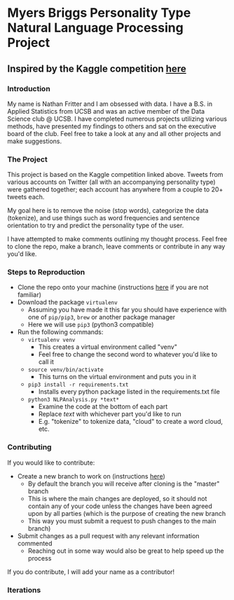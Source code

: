 # Myers Briggs Personality Type Natural Language Processing Project

## Inspired by the Kaggle competition [here](https://www.kaggle.com/datasnaek/mbti-type)

### Introduction
My name is Nathan Fritter and I am obsessed with data. I have a B.S. in Applied Statistics from UCSB and was an active member of the Data Science club @ UCSB. I have completed numerous projects utilizing various methods, have presented my findings to others and sat on the executive board of the club. Feel free to take a look at any and all other projects and make suggestions. 

### The Project
This project is based on the Kaggle competition linked above. Tweets from various accounts on Twitter (all with an accompanying personality type) were gathered together; each account has anywhere from a couple to 20+ tweets each. 

My goal here is to remove the noise (stop words), categorize the data (tokenize), and use things such as word frequencies and sentence orientation to try and predict the personality type of the user. 

I have attempted to make comments outlining my thought process. Feel free to clone the repo, make a branch, leave comments or contribute in any way you'd like.


### Steps to Reproduction

+ Clone the repo onto your machine (instructions [here](https://help.github.com/articles/cloning-a-repository/) if you are not familiar)
+ Download the package `virtualenv`
	+ Assuming you have made it this far you should have experience with one of `pip/pip3`, `brew` or another package manager
	+ Here we will use `pip3` (python3 compatible)
+ Run the following commands:
	+ `virtualenv venv` 
		+ This creates a virtual environment called "venv"
		+ Feel free to change the second word to whatever you'd like to call it
	+ `source venv/bin/activate` 
		+ This turns on the virtual environment and puts you in it
	+ `pip3 install -r requirements.txt`
		+ Installs every python package listed in the requirements.txt file
	+ `python3 NLPAnalysis.py *text*`
		+ Examine the code at the bottom of each part
		+ Replace *text* with whichever part you'd like to run
		+ E.g. "tokenize" to tokenize data, "cloud" to create a word cloud, etc.

### Contributing

If you would like to contribute:
+ Create a new branch to work on (instructions [here](https://github.com/Kunena/Kunena-Forum/wiki/Create-a-new-branch-with-git-and-manage-branches))
	+ By default the branch you will receive after cloning is the "master" branch
	+ This is where the main changes are deployed, so it should not contain any of your code unless the changes have been agreed upon by all parties (which is the purpose of creating the new branch
	+ This way you must submit a request to push changes to the main branch)
+ Submit changes as a pull request with any relevant information commented
	+ Reaching out in some way would also be great to help speed up the process

If you do contribute, I will add your name as a contributor!

### Iterations